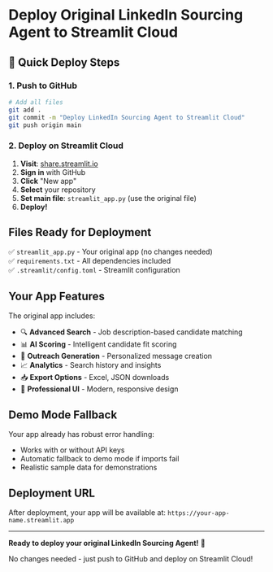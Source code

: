 # Deploy Original LinkedIn Sourcing Agent to Streamlit Cloud

## 🚀 Quick Deploy Steps

### 1. Push to GitHub

```bash
# Add all files
git add .
git commit -m "Deploy LinkedIn Sourcing Agent to Streamlit Cloud"
git push origin main
```

### 2. Deploy on Streamlit Cloud

1. **Visit**: [share.streamlit.io](https://share.streamlit.io)
2. **Sign in** with GitHub
3. **Click** "New app"
4. **Select** your repository
5. **Set main file**: `streamlit_app.py` (use the original file)
6. **Deploy!**

## Files Ready for Deployment

✅ `streamlit_app.py` - Your original app (no changes needed)  
✅ `requirements.txt` - All dependencies included  
✅ `.streamlit/config.toml` - Streamlit configuration  

## Your App Features

The original app includes:
- 🔍 **Advanced Search** - Job description-based candidate matching
- 📊 **AI Scoring** - Intelligent candidate fit scoring  
- 💌 **Outreach Generation** - Personalized message creation
- 📈 **Analytics** - Search history and insights
- 📥 **Export Options** - Excel, JSON downloads
- 🎨 **Professional UI** - Modern, responsive design

## Demo Mode Fallback

Your app already has robust error handling:
- Works with or without API keys
- Automatic fallback to demo mode if imports fail
- Realistic sample data for demonstrations

## Deployment URL

After deployment, your app will be available at:
`https://your-app-name.streamlit.app`

---

**Ready to deploy your original LinkedIn Sourcing Agent!** 🎯

No changes needed - just push to GitHub and deploy on Streamlit Cloud!
